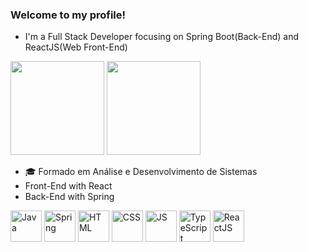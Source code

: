 ### Welcome to my profile!

- I'm a Full Stack Developer focusing on Spring Boot(Back-End) and ReactJS(Web Front-End)

<div>
    <img height="150em" src="https://github-readme-stats-ten-gilt.vercel.app/api?username=eijilucas&show_icons=true&theme=dark&count_private=true">
    <img height="150em" src="https://github-readme-stats-ten-gilt.vercel.app/api/top-langs/?username=eijilucas&layout=compact&theme=dracula">
</div>

- 🎓 Formado em Análise e Desenvolvimento de Sistemas
- Front-End with React
- Back-End with Spring

<div>
  <img align="center" alt="Java" height="50em" src="https://www.svgrepo.com/show/303388/java-4-logo.svg">
  <img align="center" alt="Spring" height="50em" src='https://cdn.worldvectorlogo.com/logos/spring-3.svg'>
  <img align="center" alt="HTML" height="50em" src="https://cdn.worldvectorlogo.com/logos/html-1.svg">
  <img align="center" alt="CSS" height="50em" src="https://cdn.worldvectorlogo.com/logos/css-3.svg">
  <img align="center" alt="JS" height="50em" src="https://cdn.worldvectorlogo.com/logos/logo-javascript.svg">
  <img align="center" alt="TypeScript" height="50em" src="https://cdn.worldvectorlogo.com/logos/typescript.svg">
  <img align="center" alt="ReactJS" height="50em" src="https://cdn.worldvectorlogo.com/logos/react-2.svg">
</div>
